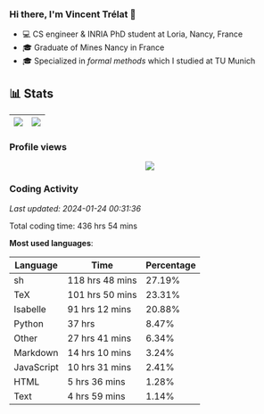 ### Hi there, I'm Vincent Trélat 👋

-   💻 CS engineer & INRIA PhD student at Loria, Nancy, France
-   🎓 Graduate of Mines Nancy in France
-   🎓 Specialized in _formal methods_ which I studied at TU Munich

## 📊 **Stats**

| <img align="center" src="https://readme-stats.clckblog.space/api?username=VTrelat&show_icons=true&include_all_commits=true&theme=tokyonight&hide_border=true" /> | <img align="center" src="https://readme-stats.clckblog.space/api/top-langs/?username=VTrelat&layout=compact&theme=tokyonight&hide_border=true" /> |
| ---------------------------------------------------------------------------------------------------------------------------------------------------------------- | ------------------------------------------------------------------------------------------------------------------------------------------------- |

### Profile views

<p align="center">
 <img src="https://profile-counter.glitch.me/VTrelat/count.svg" />
</p>

<!--automations-->
### Coding Activity
_Last updated: 2024-01-24 00:31:36_

Total coding time: 436 hrs 54 mins

**Most used languages**:

| Language | Time | Percentage |
| ------------- | ------------- | ------------- |
| sh | 118 hrs 48 mins | 27.19% |
| TeX | 101 hrs 50 mins | 23.31% |
| Isabelle | 91 hrs 12 mins | 20.88% |
| Python | 37 hrs | 8.47% |
| Other | 27 hrs 41 mins | 6.34% |
| Markdown | 14 hrs 10 mins | 3.24% |
| JavaScript | 10 hrs 31 mins | 2.41% |
| HTML | 5 hrs 36 mins | 1.28% |
| Text | 4 hrs 59 mins | 1.14% |

